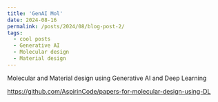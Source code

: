 ```yaml
---
title: 'GenAI Mol'
date: 2024-08-16
permalink: /posts/2024/08/blog-post-2/
tags:
  - cool posts
  - Generative AI
  - Molecular design
  - Material design
---
```


Molecular and Material design using Generative AI and Deep Learning


https://github.com/AspirinCode/papers-for-molecular-design-using-DL



